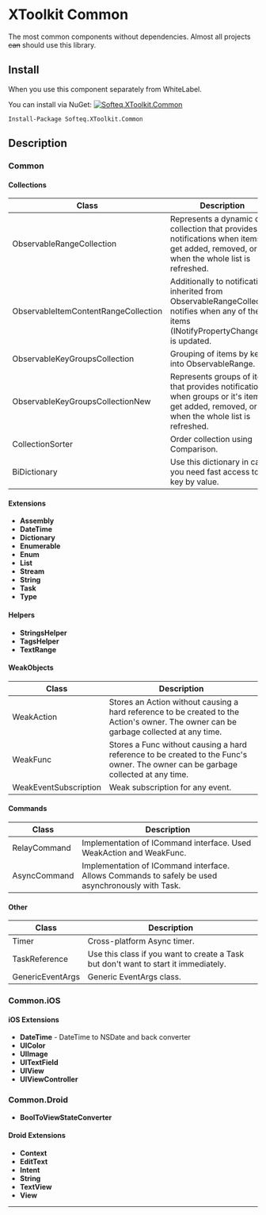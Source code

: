 # XToolkit Common

The most common components without dependencies. Almost all projects ~~can~~ should use this library.

## Install

When you use this component separately from WhiteLabel.

You can install via NuGet: [![Softeq.XToolkit.Common](https://buildstats.info/nuget/Softeq.XToolkit.Common?includePreReleases=true)](https://www.nuget.org/packages/Softeq.XToolkit.Common)

```text
Install-Package Softeq.XToolkit.Common
```

## Description

### Common

#### Collections

Class | Description
------|------------
ObservableRangeCollection | Represents a dynamic data collection that provides notifications when items get added, removed, or when the whole list is refreshed.
ObservableItemContentRangeCollection | Additionally to notifications inherited from ObservableRangeCollection notifies when any of the items (INotifyPropertyChanged) is updated.
ObservableKeyGroupsCollection | Grouping of items by key into ObservableRange.
ObservableKeyGroupsCollectionNew | Represents groups of items that provides notifications when groups or it's items get added, removed, or when the whole list is refreshed.
CollectionSorter | Order collection using Comparison.
BiDictionary | Use this dictionary in case you need fast access to the key by value.

#### Extensions

- **Assembly**
- **DateTime**
- **Dictionary**
- **Enumerable**
- **Enum**
- **List**
- **Stream**
- **String**
- **Task**
- **Type**

#### Helpers

- **StringsHelper**
- **TagsHelper**
- **TextRange**

#### WeakObjects

Class | Description
------|------------
WeakAction | Stores an Action without causing a hard reference to be created to the Action's owner. The owner can be garbage collected at any time.
WeakFunc | Stores a Func without causing a hard reference to be created to the Func's owner. The owner can be garbage collected at any time.
WeakEventSubscription | Weak subscription for any event.

#### Commands

Class | Description
------|------------
RelayCommand | Implementation of ICommand interface. Used WeakAction and WeakFunc.
AsyncCommand | Implementation of ICommand interface. Allows Commands to safely be used asynchronously with Task.

#### Other

Class | Description
------|------------
Timer | Cross-platform Async timer.
TaskReference | Use this class if you want to create a Task but don't want to start it immediately.
GenericEventArgs | Generic EventArgs class.

### Common.iOS

#### iOS Extensions

- **DateTime** - DateTime to NSDate and back converter
- **UIColor**
- **UIImage**
- **UITextField**
- **UIView**
- **UIViewController**

### Common.Droid

- **BoolToViewStateConverter**

#### Droid Extensions

- **Context**
- **EditText**
- **Intent**
- **String**
- **TextView**
- **View**

---
